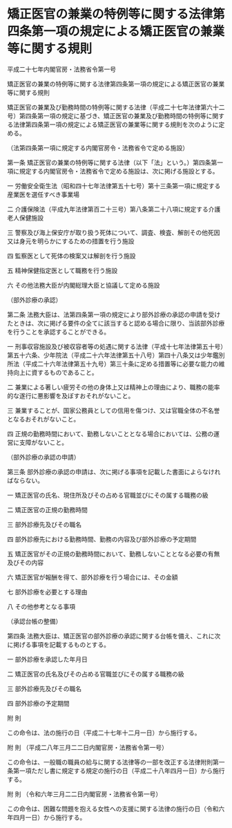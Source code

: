 # 矯正医官の兼業の特例等に関する法律第四条第一項の規定による矯正医官の兼業等に関する規則

平成二十七年内閣官房・法務省令第一号

矯正医官の兼業の特例等に関する法律第四条第一項の規定による矯正医官の兼業等に関する規則

矯正医官の兼業及び勤務時間の特例等に関する法律（平成二十七年法律第六十二号）第四条第一項の規定に基づき、矯正医官の兼業及び勤務時間の特例等に関する法律第四条第一項の規定による矯正医官の兼業等に関する規則を次のように定める。

（法第四条第一項に規定する内閣官房令・法務省令で定める施設）

第一条 矯正医官の兼業の特例等に関する法律（以下「法」という。）第四条第一項に規定する内閣官房令・法務省令で定める施設は、次に掲げる施設とする。

一 労働安全衛生法（昭和四十七年法律第五十七号）第十三条第一項に規定する産業医を選任すべき事業場

二 介護保険法（平成九年法律第百二十三号）第八条第二十八項に規定する介護老人保健施設

三 警察及び海上保安庁が取り扱う死体について、調査、検査、解剖その他死因又は身元を明らかにするための措置を行う施設

四 監察医として死体の検案又は解剖を行う施設

五 精神保健指定医として職務を行う施設

六 その他法務大臣が内閣総理大臣と協議して定める施設

（部外診療の承認）

第二条 法務大臣は、法第四条第一項の規定により部外診療の承認の申請を受けたときは、次に掲げる要件の全てに該当すると認める場合に限り、当該部外診療を行うことを承認することができる。

一 刑事収容施設及び被収容者等の処遇に関する法律（平成十七年法律第五十号）第五十六条、少年院法（平成二十六年法律第五十八号）第四十八条又は少年鑑別所法（平成二十六年法律第五十九号）第三十条に定める措置等に必要な能力の維持向上に資するものであること。

二 兼業による著しい疲労その他の身体上又は精神上の理由により、職務の能率的な遂行に悪影響を及ぼすおそれがないこと。

三 兼業することが、国家公務員としての信用を傷つけ、又は官職全体の不名誉となるおそれがないこと。

四 正規の勤務時間において、勤務しないこととなる場合においては、公務の運営に支障がないこと。

（部外診療の承認の申請）

第三条 部外診療の承認の申請は、次に掲げる事項を記載した書面によらなければならない。

一 矯正医官の氏名、現住所及びその占める官職並びにその属する職務の級

二 矯正医官の正規の勤務時間

三 部外診療先及びその職名

四 部外診療先における勤務時間、勤務の内容及び部外診療の予定期間

五 矯正医官がその正規の勤務時間において、勤務しないこととなる必要の有無及びその内容

六 矯正医官が報酬を得て、部外診療を行う場合には、その金額

七 部外診療を必要とする理由

八 その他参考となる事項

（承認台帳の整備）

第四条 法務大臣は、矯正医官の部外診療の承認に関する台帳を備え、これに次に掲げる事項を記載するものとする。

一 部外診療を承認した年月日

二 矯正医官の氏名及びその占める官職並びにその属する職務の級

三 部外診療先及びその職名

四 部外診療の予定期間

附 則

この命令は、法の施行の日（平成二十七年十二月一日）から施行する。

附 則 （平成二八年三月二二日内閣官房・法務省令第一号）

この命令は、一般職の職員の給与に関する法律等の一部を改正する法律附則第一条第一項ただし書に規定する規定の施行の日（平成二十八年四月一日）から施行する。

附 則 （令和六年三月二二日内閣官房・法務省令第一号）

この命令は、困難な問題を抱える女性への支援に関する法律の施行の日（令和六年四月一日）から施行する。

